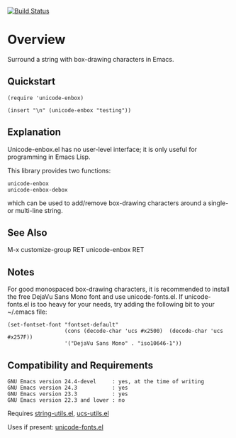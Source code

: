 [![Build Status](https://secure.travis-ci.org/rolandwalker/unicode-enbox.png?branch=master)](http://travis-ci.org/rolandwalker/unicode-enbox)

# Overview

Surround a string with box-drawing characters in Emacs.

## Quickstart

```elisp
(require 'unicode-enbox)
 
(insert "\n" (unicode-enbox "testing"))
```

## Explanation

Unicode-enbox.el has no user-level interface; it is only useful
for programming in Emacs Lisp.

This library provides two functions:

	unicode-enbox
	unicode-enbox-debox

which can be used to add/remove box-drawing characters around
a single- or multi-line string.

## See Also

M-x customize-group RET unicode-enbox RET

## Notes

For good monospaced box-drawing characters, it is recommended to
install the free DejaVu Sans Mono font and use unicode-fonts.el.
If unicode-fonts.el is too heavy for your needs, try adding the
following bit to your ~/.emacs file:

```elisp
(set-fontset-font "fontset-default"
                  (cons (decode-char 'ucs #x2500)  (decode-char 'ucs #x257F))
                  '("DejaVu Sans Mono" . "iso10646-1"))
```

## Compatibility and Requirements

	GNU Emacs version 24.4-devel     : yes, at the time of writing
	GNU Emacs version 24.3           : yes
	GNU Emacs version 23.3           : yes
	GNU Emacs version 22.3 and lower : no

Requires [string-utils.el](http://github.com/rolandwalker/string-utils), [ucs-utils.el](http://github.com/rolandwalker/ucs-utils)

Uses if present: [unicode-fonts.el](http://github.com/rolandwalker/unicode-fonts)
